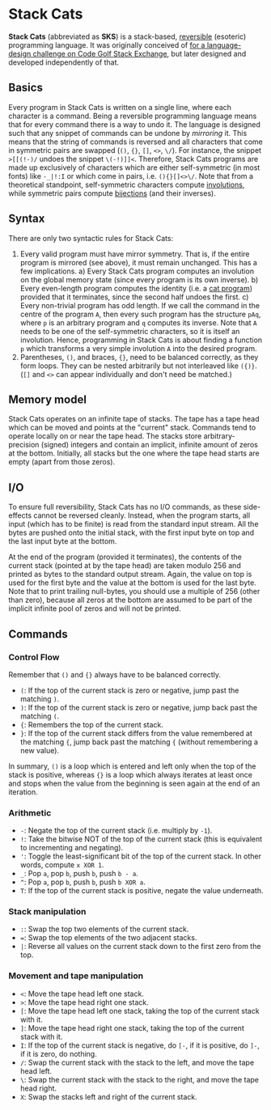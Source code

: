 # Stack Cats

**Stack Cats** (abbreviated as **SKS**) is a stack-based, [reversible](https://en.wikipedia.org/wiki/Reversible_computing) (esoteric) programming language. It was originally conceived of [for a language-design challenge on Code Golf Stack Exchange](http://codegolf.stackexchange.com/q/61804/8478), but later designed and developed independently of that.

## Basics

Every program in Stack Cats is written on a single line, where each character is a command. Being a reversible programming language means that for every command there is a way to undo it. The language is designed such that any snippet of commands can be undone by *mirroring* it. This means that the string of commands is reversed and all characters that come in symmetric pairs are swapped (`()`, `{}`, `[]`, `<>`, `\/`). For instance, the snippet `>[[(!-)/` undoes the snippet `\(-!)]]<`. Therefore, Stack Cats programs are made up exclusively of characters which are either self-symmetric (in most fonts) like `-_|!:I` or which come in pairs, i.e. `(){}[]<>\/`. Note that from a theoretical standpoint, self-symmetric characters compute [involutions](https://en.wikipedia.org/wiki/Involution_(mathematics)), while symmetric pairs compute [bijections](https://en.wikipedia.org/wiki/Bijection) (and their inverses).

## Syntax

There are only two syntactic rules for Stack Cats:

1. Every valid program must have mirror symmetry. That is, if the entire program is mirrored (see above), it must remain unchanged. This has a few implications. a) Every Stack Cats program computes an involution on the global memory state (since every program is its own inverse). b) Every even-length program computes the identity (i.e. a [cat program](http://esolangs.org/wiki/Cat_program)) provided that it terminates, since the second half undoes the first. c) Every non-trivial program has odd length. If we call the command in the centre of the program `A`, then every such program has the structure `pAq`, where `p` is an arbitrary program and `q` computes its inverse. Note that `A` needs to be one of the self-symmetric characters, so it is itself an involution. Hence, programming in Stack Cats is about finding a function `p` which transforms a very simple involution `A` into the desired program.
2. Parentheses, `()`, and braces, `{}`, need to be balanced correctly, as they form loops. They can be nested arbitrarily but not interleaved like `({)}`. (`[]` and `<>` can appear individually and don't need be matched.)

## Memory model

Stack Cats operates on an infinite tape of stacks. The tape has a tape head which can be moved and points at the "current" stack. Commands tend to operate locally on or near the tape head. The stacks store arbitrary-precision (signed) integers and contain an implicit, infinite amount of zeros at the bottom. Initially, all stacks but the one where the tape head starts are empty (apart from those zeros).

## I/O

To ensure full reversibility, Stack Cats has no I/O commands, as these side-effects cannot be reversed cleanly. Instead, when the program starts, all input (which has to be finite) is read from the standard input stream. All the bytes are pushed onto the initial stack, with the first input byte on top and the last input byte at the bottom.

At the end of the program (provided it terminates), the contents of the current stack (pointed at by the tape head) are taken modulo 256 and printed as bytes to the standard output stream. Again, the value on top is used for the first byte and the value at the bottom is used for the last byte. Note that to print trailing null-bytes, you should use a multiple of 256 (other than zero), because all zeros at the bottom are assumed to be part of the implicit infinite pool of zeros and will not be printed.

## Commands

### Control Flow

Remember that `()` and `{}` always have to be balanced correctly.

- `(`: If the top of the current stack is zero or negative, jump past the matching `)`.
- `)`: If the top of the current stack is zero or negative, jump back past the matching `(`.
- `{`: Remembers the top of the current stack.
- `}`: If the top of the current stack differs from the value remembered at the matching `{`, jump back past the matching `{` (without remembering a new value).

In summary, `()` is a loop which is entered and left only when the top of the stack is positive, whereas `{}` is a loop which always iterates at least once and stops when the value from the beginning is seen again at the end of an iteration.

### Arithmetic

- `-`: Negate the top of the current stack (i.e. multiply by `-1`).
- `!`: Take the bitwise NOT of the top of the current stack (this is equivalent to incrementing and negating).
- `'`: Toggle the least-significant bit of the top of the current stack. In other words, compute `x XOR 1`.
- `_`: Pop `a`, pop `b`, push `b`, push `b - a`.
- `^`: Pop `a`, pop `b`, push `b`, push `b XOR a`.
- `T`: If the top of the current stack is positive, negate the value underneath.

### Stack manipulation

- `:`: Swap the top two elements of the current stack.
- `=`: Swap the top elements of the two adjacent stacks.
- `|`: Reverse all values on the current stack down to the first zero from the top.

### Movement and tape manipulation

- `<`: Move the tape head left one stack.
- `>`: Move the tape head right one stack.
- `[`: Move the tape head left one stack, taking the top of the current stack with it.
- `]`: Move the tape head right one stack, taking the top of the current stack with it.
- `I`: If the top of the current stack is negative, do `[-`, if it is positive, do `]-`, if it is zero, do nothing.
- `/`: Swap the current stack with the stack to the left, and move the tape head left.
- `\`: Swap the current stack with the stack to the right, and move the tape head right.
- `X`: Swap the stacks left and right of the current stack.